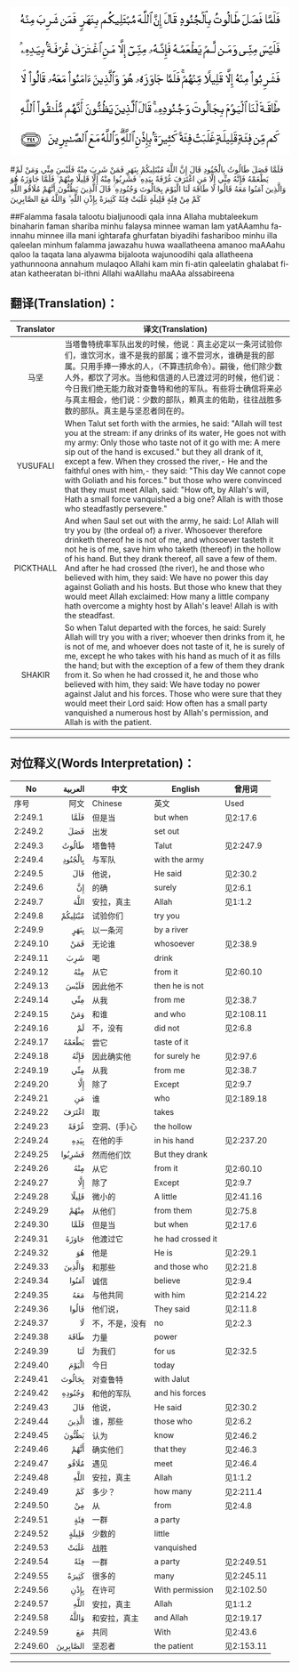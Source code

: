 ![002:249](images/002_249.gif)

#فَلَمَّا فَصَلَ طَالُوتُ بِالْجُنُودِ قَالَ إِنَّ اللَّهَ مُبْتَلِيكُمْ بِنَهَرٍ فَمَنْ شَرِبَ مِنْهُ فَلَيْسَ مِنِّي وَمَنْ لَمْ يَطْعَمْهُ فَإِنَّهُ مِنِّي إِلَّا مَنِ اغْتَرَفَ غُرْفَةً بِيَدِهِ ۚ فَشَرِبُوا مِنْهُ إِلَّا قَلِيلًا مِنْهُمْ ۚ فَلَمَّا جَاوَزَهُ هُوَ وَالَّذِينَ آمَنُوا مَعَهُ قَالُوا لَا طَاقَةَ لَنَا الْيَوْمَ بِجَالُوتَ وَجُنُودِهِ ۚ قَالَ الَّذِينَ يَظُنُّونَ أَنَّهُمْ مُلَاقُو اللَّهِ كَمْ مِنْ فِئَةٍ قَلِيلَةٍ غَلَبَتْ فِئَةً كَثِيرَةً بِإِذْنِ اللَّهِ ۗ وَاللَّهُ مَعَ الصَّابِرِينَ 

##Falamma fasala talootu bialjunoodi qala inna Allaha mubtaleekum binaharin faman shariba minhu falaysa minnee waman lam yatAAamhu fa-innahu minnee illa mani ightarafa ghurfatan biyadihi fashariboo minhu illa qaleelan minhum falamma jawazahu huwa waallatheena amanoo maAAahu qaloo la taqata lana alyawma bijaloota wajunoodihi qala allatheena yathunnoona annahum mulaqoo Allahi kam min fi-atin qaleelatin ghalabat fi-atan katheeratan bi-ithni Allahi waAllahu maAAa alssabireena 

## 翻译(Translation)：

| Translator | 译文(Translation)                                            |
| :--------: | ------------------------------------------------------------ |
|    马坚    | 当塔鲁特统率军队出发的时候，他说：真主必定以一条河试验你们，谁饮河水，谁不是我的部属；谁不尝河水，谁确是我的部属。只用手捧一捧水的人，（不算违抗命令）。嗣後，他们除少数人外，都饮了河水。当他和信道的人已渡过河的时候，他们说：今日我们绝无能力敌对查鲁特和他的军队。有些将士确信将来必与真主相会，他们说：少数的部队，赖真主的佑助，往往战胜多数的部队。真主是与坚忍者同在的。 |
|  YUSUFALI  | When Talut set forth with the armies, he said: "Allah will test you at the stream: if any drinks of its water, He goes not with my army: Only those who taste not of it go with me: A mere sip out of the hand is excused." but they all drank of it, except a few. When they crossed the river,- He and the faithful ones with him,- they said: "This day We cannot cope with Goliath and his forces." but those who were convinced that they must meet Allah, said: "How oft, by Allah's will, Hath a small force vanquished a big one? Allah is with those who steadfastly persevere." |
| PICKTHALL  | And when Saul set out with the army, he said: Lo! Allah will try you by (the ordeal of) a river. Whosoever therefore drinketh thereof he is not of me, and whosoever tasteth it not he is of me, save him who taketh (thereof) in the hollow of his hand. But they drank thereof, all save a few of them. And after he had crossed (the river), he and those who believed with him, they said: We have no power this day against Goliath and his hosts. But those who knew that they would meet Allah exclaimed: How many a little company hath overcome a mighty host by Allah's leave! Allah is with the steadfast. |
|   SHAKIR   | So when Talut departed with the forces, he said: Surely Allah will try you with a river; whoever then drinks from it, he is not of me, and whoever does not taste of it, he is surely of me, except he who takes with his hand as much of it as fills the hand; but with the exception of a few of them they drank from it. So when he had crossed it, he and those who believed with him, they said: We have today no power against Jalut and his forces. Those who were sure that they would meet their Lord said: How often has a small party vanquished a numerous host by Allah's permission, and Allah is with the patient. |

---

## 对位释义(Words Interpretation)：

| No   | العربية | 中文    | English | 曾用词 |
| ---- | ------: | ------- | ------- | ------ |
| 序号 |    阿文 | Chinese | 英文    | Used   |
| 2:249.1  | فَلَمَّا     | 但是当         | but when          | 见2:17.6   |
| 2:249.2  | فَصَلَ      | 出发           | set out           |            |
| 2:249.3  | طَالُوتُ    | 塔鲁特         | Talut             | 见2:247.9  |
| 2:249.4  | بِالْجُنُودِ  | 与军队         | with the army     |            |
| 2:249.5  | قَالَ      | 他说，         | He said           | 见2:30.2   |
| 2:249.6  | إِنَّ       | 的确           | surely            | 见2:6.1    |
| 2:249.7  | اللَّهَ     | 安拉，真主     | Allah             | 见1:1.2    |
| 2:249.8  | مُبْتَلِيكُمْ  | 试验你们       | try you           |            |
| 2:249.9  | بِنَهَرٍ     | 以一条河       | by a river        |            |
| 2:249.10 | فَمَنْ      | 无论谁         | whosoever         | 见2:38.9   |
| 2:249.11 | شَرِبَ      | 喝             | drink             |            |
| 2:249.12 | مِنْهُ      | 从它           | from it           | 见2:60.10  |
| 2:249.13 | فَلَيْسَ     | 因此他不       | then he is not    |            |
| 2:249.14 | مِنِّي      | 从我           | from me           | 见2:38.7   |
| 2:249.15 | وَمَنْ      | 和谁           | and who           | 见2:108.11 |
| 2:249.16 | لَمْ       | 不，没有       | did not           | 见2:6.8    |
| 2:249.17 | يَطْعَمْهُ    | 尝它           | taste of it       |            |
| 2:249.18 | فَإِنَّهُ     | 因此确实他     | for surely he     | 见2:97.6   |
| 2:249.19 | مِنِّي      | 从我           | from me           | 见2:38.7   |
| 2:249.20 | إِلَّا      | 除了           | Except            | 见2:9.7    |
| 2:249.21 | مَنِ       | 谁             | who               | 见2:189.18 |
| 2:249.22 | اغْتَرَفَ    | 取             | takes             |            |
| 2:249.23 | غُرْفَةً     | 空洞、(手)心   | the hollow        |            |
| 2:249.24 | بِيَدِهِ     | 在他的手       | in his hand       | 见2:237.20 |
| 2:249.25 | فَشَرِبُوا   | 然而他们饮     | But they drank    |            |
| 2:249.26 | مِنْهُ      | 从它           | from it           | 见2:60.10  |
| 2:249.27 | إِلَّا      | 除了           | Except            | 见2:9.7    |
| 2:249.28 | قَلِيلًا    | 微小的         | A little          | 见2:41.16  |
| 2:249.29 | مِنْهُمْ     | 从他们         | from them         | 见2:75.8   |
| 2:249.30 | فَلَمَّا     | 但是当         | but when          | 见2:17.6   |
| 2:249.31 | جَاوَزَهُ    | 他渡过它       | he had crossed it |            |
| 2:249.32 | هُوَ       | 他是           | He is             | 见2:29.1   |
| 2:249.33 | وَالَّذِينَ   | 和那些         | and those who     | 见2:21.8   |
| 2:249.34 | آمَنُوا    | 诚信           | believe           | 见2:9.4    |
| 2:249.35 | مَعَهُ      | 与他共同       | with him          | 见2:214.22 |
| 2:249.36 | قَالُوا    | 他们说，       | They said         | 见2:11.8   |
| 2:249.37 | لَا       | 不，不是，没有 | no                | 见2:2.3    |
| 2:249.38 | طَاقَةَ     | 力量           | power             |            |
| 2:249.39 | لَنَا      | 为我们         | for us            | 见2:32.5   |
| 2:249.40 | الْيَوْمَ    | 今日           | today             |            |
| 2:249.41 | بِجَالُوتَ   | 对查鲁特       | with Jalut        |            |
| 2:249.42 | وَجُنُودِهِ   | 和他的军队     | and his forces    |            |
| 2:249.43 | قَالَ      | 他说，         | He said           | 见2:30.2   |
| 2:249.44 | الَّذِينَ    | 谁，那些       | those who         | 见2:6.2    |
| 2:249.45 | يَظُنُّونَ    | 认为           | know              | 见2:46.2   |
| 2:249.46 | أَنَّهُمْ     | 确实他们       | that they         | 见2:46.3   |
| 2:249.47 | مُلَاقُو    | 遇见           | meet              | 见2:46.4   |
| 2:249.48 | اللَّهِ     | 安拉，真主     | Allah             | 见1:1.2    |
| 2:249.49 | كَمْ       | 多少？         | how many          | 见2:211.4  |
| 2:249.50 | مِنْ       | 从             | from              | 见2:4.8    |
| 2:249.51 | فِئَةٍ      | 一群           | a party           |            |
| 2:249.52 | قَلِيلَةٍ    | 少数的         | little            |            |
| 2:249.53 | غَلَبَتْ     | 战胜           | vanquished        |            |
| 2:249.54 | فِئَةً      | 一群           | a party           | 见2:249.51 |
| 2:249.55 | كَثِيرَةً    | 很多的         | many              | 见2:245.11 |
| 2:249.56 | بِإِذْنِ     | 在许可         | With permission   | 见2:102.50 |
| 2:249.57 | اللَّهِ     | 安拉，真主     | Allah             | 见1:1.2    |
| 2:249.58 | وَاللَّهُ    | 和安拉，真主   | and Allah         | 见2:19.17  |
| 2:249.59 | مَعَ       | 共同           | With              | 见2:43.6   |
| 2:249.60 | الصَّابِرِينَ | 坚忍者         | the patient       | 见2:153.11 |

---

